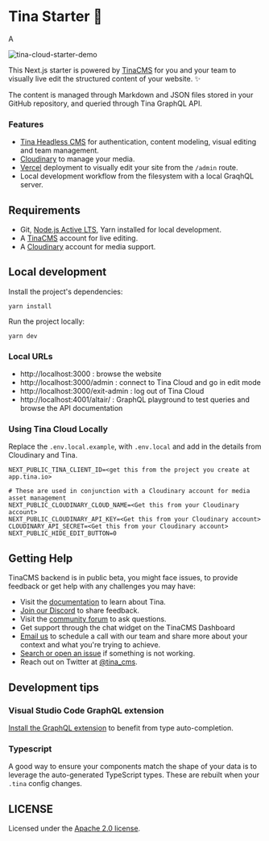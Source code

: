 # Tina Starter 🦙
A

![tina-cloud-starter-demo](https://user-images.githubusercontent.com/103008/130587027-995ccc45-a852-4f90-b658-13e8e0517339.gif)

This Next.js starter is powered by [TinaCMS](https://app.tina.io) for you and your team to visually live edit the structured content of your website. ✨  

The content is managed through Markdown and JSON files stored in your GitHub repository, and queried through Tina GraphQL API.

### Features

- [Tina Headless CMS](https://app.tina.io) for authentication, content modeling, visual editing and team management.
- [Cloudinary](https://cloudinary.com) to manage your media.
- [Vercel](https://vercel.com) deployment to visually edit your site from the `/admin` route.
- Local development workflow from the filesystem with a local GraqhQL server.

## Requirements

- Git, [Node.js Active LTS](https://nodejs.org/en/about/releases/), Yarn installed for local development.
- A [TinaCMS](https://app.tina.io) account for live editing.
- A [Cloudinary](https://cloudinary.com) account for media support.

## Local development

Install the project's dependencies:

```
yarn install
```

Run the project locally:

```
yarn dev
```

### Local URLs

- http://localhost:3000 : browse the website 
- http://localhost:3000/admin : connect to Tina Cloud and go in edit mode
- http://localhost:3000/exit-admin : log out of Tina Cloud
- http://localhost:4001/altair/ : GraphQL playground to test queries and browse the API documentation

### Using Tina Cloud Locally

Replace the `.env.local.example`, with `.env.local` and add in the details from Cloudinary and Tina. 

```
NEXT_PUBLIC_TINA_CLIENT_ID=<get this from the project you create at app.tina.io>

# These are used in conjunction with a Cloudinary account for media asset management
NEXT_PUBLIC_CLOUDINARY_CLOUD_NAME=<Get this from your Cloudinary account>
NEXT_PUBLIC_CLOUDINARY_API_KEY=<Get this from your Cloudinary account>
CLOUDINARY_API_SECRET=<Get this from your Cloudinary account>
NEXT_PUBLIC_HIDE_EDIT_BUTTON=0 
```

## Getting Help

TinaCMS backend is in public beta, you might face issues, to provide feedback or get help with any challenges you may have:

-   Visit the [documentation](https://tina.io/docs/) to learn about Tina.
-   [Join our Discord](https://discord.gg/zumN63Ybpf) to share feedback.
-   Visit the [community forum](https://community.tinacms.org/) to ask questions.
-   Get support through the chat widget on the TinaCMS Dashboard
-   [Email us](mailto:support@tina.io) to schedule a call with our team and share more about your context and what you're trying to achieve.
-   [Search or open an issue](https://github.com/tinacms/tinacms/issues) if something is not working.
-   Reach out on Twitter at [@tina_cms](https://twitter.com/tina_cms).

## Development tips

### Visual Studio Code GraphQL extension

[Install the GraphQL extension](https://marketplace.visualstudio.com/items?itemName=GraphQL.vscode-graphql) to benefit from type auto-completion.

### Typescript

A good way to ensure your components match the shape of your data is to leverage the auto-generated TypeScript types.
These are rebuilt when your `.tina` config changes.

## LICENSE

Licensed under the [Apache 2.0 license](./LICENSE).
